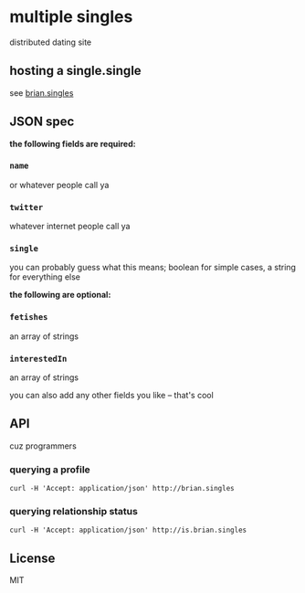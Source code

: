 # multiple singles

distributed dating site


## hosting a single.single

see [brian.singles](https://github.com/btford/brian.singles)


## JSON spec

**the following fields are required:**

### `name`
or whatever people call ya

### `twitter`
whatever internet people call ya

### `single`
you can probably guess what this means; boolean for simple cases, a string for everything else

**the following are optional:**

### `fetishes`
an array of strings

### `interestedIn`
an array of strings

you can also add any other fields you like – that's cool


## API

cuz programmers

### querying a profile

```shell
curl -H 'Accept: application/json' http://brian.singles
```

### querying relationship status

```shell
curl -H 'Accept: application/json' http://is.brian.singles
```

## License
MIT
